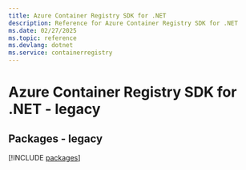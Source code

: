 ```yaml
---
title: Azure Container Registry SDK for .NET
description: Reference for Azure Container Registry SDK for .NET
ms.date: 02/27/2025
ms.topic: reference
ms.devlang: dotnet
ms.service: containerregistry
---
```

# Azure Container Registry SDK for .NET - legacy
## Packages - legacy
[!INCLUDE [packages](container-registry-index.md)]